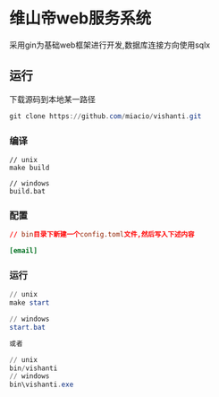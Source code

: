 # 维山帝web服务系统
采用gin为基础web框架进行开发,数据库连接方向使用sqlx

## 运行
下载源码到本地某一路径
``` powershell
git clone https://github.com/miacio/vishanti.git
```

### 编译
```
// unix
make build

// windows
build.bat
```

### 配置
``` toml
// bin目录下新建一个config.toml文件,然后写入下述内容

[email]

```

### 运行
``` powershell
// unix
make start

// windows
start.bat

或者

// unix
bin/vishanti
// windows
bin\vishanti.exe
```